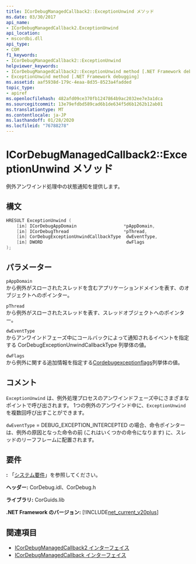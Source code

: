 ```yaml
---
title: ICorDebugManagedCallback2::ExceptionUnwind メソッド
ms.date: 03/30/2017
api_name:
- ICorDebugManagedCallback2.ExceptionUnwind
api_location:
- mscordbi.dll
api_type:
- COM
f1_keywords:
- ICorDebugManagedCallback2::ExceptionUnwind
helpviewer_keywords:
- ICorDebugManagedCallback2::ExceptionUnwind method [.NET Framework debugging]
- ExceptionUnwind method [.NET Framework debugging]
ms.assetid: aaf5938d-179c-4eaa-8d35-8523a4fadded
topic_type:
- apiref
ms.openlocfilehash: 482afd09ce370fb1247864b9ac2032ee7e3a1dca
ms.sourcegitcommit: 13e79efdbd589cad6b1de634f5d6b1262b12ab01
ms.translationtype: MT
ms.contentlocale: ja-JP
ms.lasthandoff: 01/28/2020
ms.locfileid: "76788278"
---
```

# <a name="icordebugmanagedcallback2exceptionunwind-method"></a>ICorDebugManagedCallback2::ExceptionUnwind メソッド
例外アンワインド処理中の状態通知を提供します。  
  
## <a name="syntax"></a>構文  
  
```cpp  
HRESULT ExceptionUnwind (  
    [in] ICorDebugAppDomain                  *pAppDomain,  
    [in] ICorDebugThread                     *pThread,  
    [in] CorDebugExceptionUnwindCallbackType  dwEventType,  
    [in] DWORD                                dwFlags  
);  
```  
  
## <a name="parameters"></a>パラメーター  
 `pAppDomain`  
 から例外がスローされたスレッドを含むアプリケーションドメインを表す、のオブジェクトへのポインター。  
  
 `pThread`  
 から例外がスローされたスレッドを表す、スレッドオブジェクトへのポインター。  
  
 `dwEventType`  
 からアンワインドフェーズ中にコールバックによって通知されるイベントを指定する CorDebugExceptionUnwindCallbackType 列挙体の値。  
  
 `dwFlags`  
 から例外に関する追加情報を指定する[Cordebugexceptionflags](cordebugexceptionflags-enumeration.md)列挙体の値。  
  
## <a name="remarks"></a>コメント  
 `ExceptionUnwind` は、例外処理プロセスのアンワインドフェーズ中にさまざまなポイントで呼び出されます。 1つの例外のアンワインド中に、`ExceptionUnwind` を複数回呼び出すことができます。  
  
 `dwEventType` = DEBUG_EXCEPTION_INTERCEPTED の場合、命令ポインターは、例外の原因となった命令の前 (これはいくつかの命令になります) に、スレッドのリーフフレームに配置されます。  
  
## <a name="requirements"></a>要件  
 **:** 「[システム要件](../../../../docs/framework/get-started/system-requirements.md)」を参照してください。  
  
 **ヘッダー:** CorDebug.idl、CorDebug.h  
  
 **ライブラリ:** CorGuids.lib  
  
 **.NET Framework のバージョン:** [!INCLUDE[net_current_v20plus](../../../../includes/net-current-v20plus-md.md)]  
  
## <a name="see-also"></a>関連項目

- [ICorDebugManagedCallback2 インターフェイス](icordebugmanagedcallback2-interface.md)
- [ICorDebugManagedCallback インターフェイス](icordebugmanagedcallback-interface.md)
